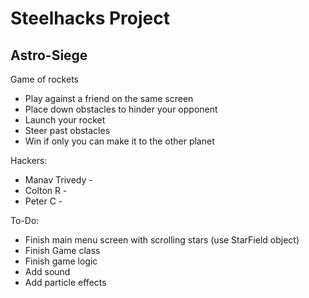 # Steelhacks Project
## Astro-Siege
Game of rockets
* Play against a friend on the same screen
* Place down obstacles to hinder your opponent
* Launch your rocket
* Steer past obstacles
* Win if only you can make it to the other planet

Hackers:
* Manav Trivedy -
* Colton R -
* Peter C -

To-Do:
* Finish main menu screen with scrolling stars (use StarField object)
* Finish Game class
* Finish game logic
* Add sound
* Add particle effects
